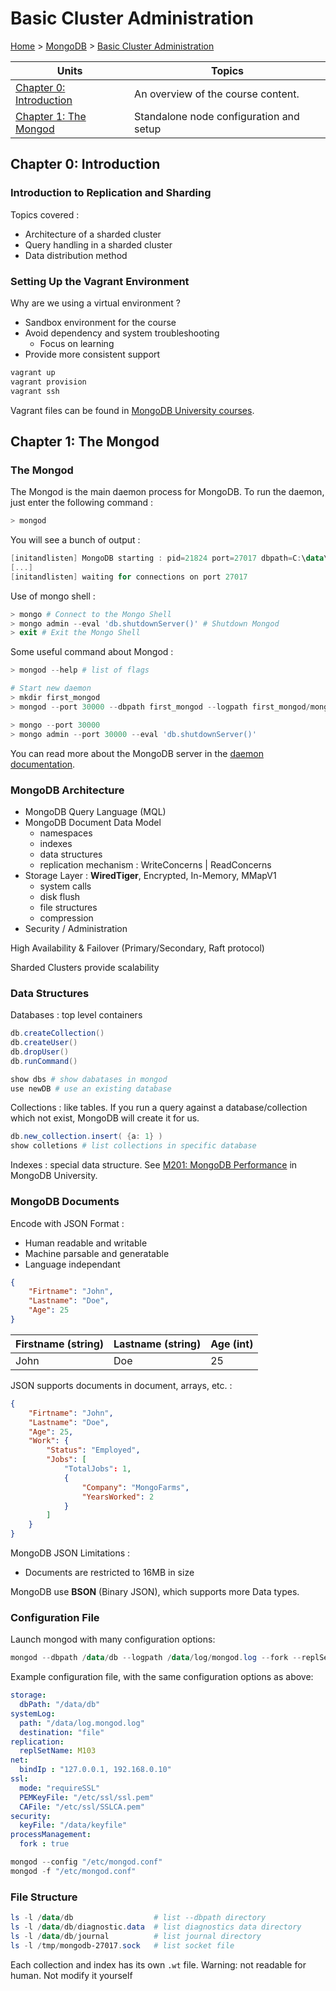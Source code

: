 # Basic Cluster Administration

[Home](../README.md) > [MongoDB](./readme.md) > [Basic Cluster Administration](./basic-cluster-administration.md)

Units | Topics
--- | ---
[Chapter 0: Introduction](#chapter-0-introduction) | An overview of the course content.
[Chapter 1: The Mongod](#chapter-1-the-mongod) | Standalone node configuration and setup

## Chapter 0: Introduction

### Introduction to Replication and Sharding

Topics covered :

- Architecture of a sharded cluster
- Query handling in a sharded cluster
- Data distribution method

### Setting Up the Vagrant Environment

Why are we using a virtual environment ?

- Sandbox environment for the course
- Avoid dependency and system troubleshooting
  - Focus on learning
- Provide more consistent support

```powershell
vagrant up
vagrant provision
vagrant ssh
```

Vagrant files can be found in [MongoDB University courses](https://university.mongodb.com/).

## Chapter 1: The Mongod

### The Mongod

The Mongod is the main daemon process for MongoDB. To run the daemon, just enter the following command :

```powershell
> mongod
```

You will see a bunch of output :

```powershell
[initandlisten] MongoDB starting : pid=21824 port=27017 dbpath=C:\data\db\ 64-bit host=COMPUTERNAME
[...]
[initandlisten] waiting for connections on port 27017
```

Use of mongo shell :

```powershell
> mongo # Connect to the Mongo Shell
> mongo admin --eval 'db.shutdownServer()' # Shutdown Mongod
> exit # Exit the Mongo Shell
```

Some useful command about Mongod :

```powershell
> mongod --help # list of flags

# Start new daemon
> mkdir first_mongod
> mongod --port 30000 --dbpath first_mongod --logpath first_mongod/mongod.log --fork

> mongo --port 30000
> mongo admin --port 30000 --eval 'db.shutdownServer()'
```

You can read more about the MongoDB server in the [daemon documentation](https://docs.mongodb.com/manual/reference/program/mongod).

### MongoDB Architecture

- MongoDB Query Language (MQL)
- MongoDB Document Data Model
  - namespaces
  - indexes
  - data structures
  - replication mechanism : WriteConcerns | ReadConcerns
- Storage Layer : **WiredTiger**, Encrypted, In-Memory, MMapV1
  - system calls
  - disk flush
  - file structures
  - compression
- Security / Administration

High Availability & Failover (Primary/Secondary, Raft protocol)

Sharded Clusters provide scalability

### Data Structures

Databases : top level containers

```powershell
db.createCollection()
db.createUser()
db.dropUser()
db.runCommand()

show dbs # show dabatases in mongod
use newDB # use an existing database
```

Collections : like tables.
If you run a query against a database/collection which not exist, MongoDB will create it for us.

```powershell
db.new_collection.insert( {a: 1} )
show colletions # list collections in specific database
```

Indexes : special data structure. See [M201: MongoDB Performance](https://university.mongodb.com/courses/M201/about) in MongoDB University.

### MongoDB Documents

Encode with JSON Format :

- Human readable and writable
- Machine parsable and generatable
- Language independant

```json
{
    "Firtname": "John",
    "Lastname": "Doe",
    "Age": 25
}
```

Firstname (string) | Lastname (string) | Age (int)
--- | --- | ---
John | Doe | 25

JSON supports documents in document, arrays, etc. :

```json
{
    "Firtname": "John",
    "Lastname": "Doe",
    "Age": 25,
    "Work": {
        "Status": "Employed",
        "Jobs": [
            "TotalJobs": 1,
            {
                "Company": "MongoFarms",
                "YearsWorked": 2
            }
        ]
    }
}
```

MongoDB JSON Limitations :

- Documents are restricted to 16MB in size

MongoDB use **BSON** (Binary JSON), which supports more Data types.

### Configuration File

Launch mongod with many configuration options:

```powershell
mongod --dbpath /data/db --logpath /data/log/mongod.log --fork --replSetName "M103" --keyFile /data/keyfile --bind_ip "127.0.0.1, 192.168.0.100" --sslMode requireSSL --sslCAFile "/etc/ssl/SSLCA.pem" --sslPEMKeyFile "/etc/ssl/ssl.pem"
```

Example configuration file, with the same configuration options as above:

```yaml
storage:
  dbPath: "/data/db"
systemLog:
  path: "/data/log.mongod.log"
  destination: "file"
replication:
  replSetName: M103
net:
  bindIp : "127.0.0.1, 192.168.0.10"
ssl:
  mode: "requireSSL"
  PEMKeyFile: "/etc/ssl/ssl.pem"
  CAFile: "/etc/ssl/SSLCA.pem"
security:
  keyFile: "/data/keyfile"
processManagement:
  fork : true
```

```powershell
mongod --config "/etc/mongod.conf"
mongod -f "/etc/mongod.conf"
```

### File Structure

```powershell
ls -l /data/db                  # list --dbpath directory
ls -l /data/db/diagnostic.data  # list diagnostics data directory
ls -l /data/db/journal          # list journal directory
ls -l /tmp/mongodb-27017.sock   # list socket file
```

Each collection and index has its own `.wt` file.
Warning: not readable for human. Not modify it yourself